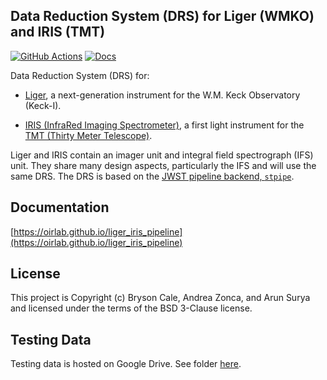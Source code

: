 Data Reduction System (DRS) for Liger (WMKO) and IRIS (TMT)
-----------------------------------------------------------

[![GitHub Actions](https://github.com/oirlab/liger_iris_pipeline/actions/workflows/build-test.yml/badge.svg)](https://github.com/oirlab/liger_iris_pipeline/actions/workflows/build-test.yml)
[![Docs](https://img.shields.io/badge/docs-latest-blue)](https://oirlab.github.io/liger_iris_pipeline/)

Data Reduction System (DRS) for:

- [Liger](https://oirlab.ucsd.edu/LIGER.html), a next-generation instrument for the W.M. Keck Observatory (Keck-I).

- [IRIS (InfraRed Imaging Spectrometer)](https://oirlab.ucsd.edu/IRIS.html), a first light instrument for the [TMT (Thirty Meter Telescope)](https://tmt.org).

Liger and IRIS contain an imager unit and integral field spectrograph (IFS) unit. They share many design aspects, particularly the IFS and will use the same DRS. The DRS is based on the [JWST pipeline backend, `stpipe`](https://stpipe.readthedocs.io/en/latest/).


Documentation
-------------

[https://oirlab.github.io/liger_iris_pipeline](https://oirlab.github.io/liger_iris_pipeline)


License
-------

This project is Copyright (c) Bryson Cale, Andrea Zonca, and Arun Surya and licensed under the terms of the BSD 3-Clause license.


Testing Data
------------

Testing data is hosted on Google Drive. See folder [here](https://drive.google.com/drive/folders/1y7dPZp-dqNuMgQVTiZJyiUZVVL9v1vOj?usp=drive_link).